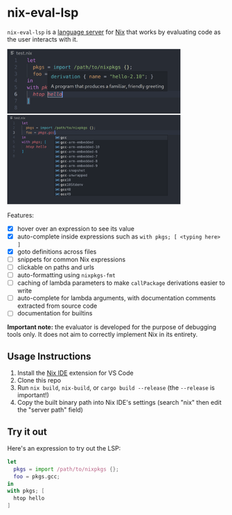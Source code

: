 # nix-eval-lsp

`nix-eval-lsp` is a [language server](https://langserver.org/) for [Nix](https://nixos.org) that works by evaluating code as the user interacts with it.

<img src="./demo-hover.png" width="400">
<img src="./demo-completion.png" width="400">

Features:
- [x] hover over an expression to see its value
- [x] auto-complete inside expressions such as `with pkgs; [ <typing here> ]`
- [x] goto definitions across files
- [ ] snippets for common Nix expressions
- [ ] clickable on paths and urls
- [ ] auto-formatting using `nixpkgs-fmt`
- [ ] caching of lambda parameters to make `callPackage` derivations easier to write
- [ ] auto-complete for lambda arguments, with documentation comments extracted from source code
- [ ] documentation for builtins

**Important note:** the evaluator is developed for the purpose of debugging tools only. It does not aim to correctly implement Nix in its entirety.

## Usage Instructions

1. Install the [Nix IDE](https://marketplace.visualstudio.com/items?itemName=jnoortheen.nix-ide) extension for VS Code
2. Clone this repo
3. Run `nix build`, `nix-build`, or `cargo build --release` (the `--release` is important!)
4. Copy the built binary path into Nix IDE's settings (search "nix" then edit the "server path" field)

## Try it out

Here's an expression to try out the LSP:

```nix
let
  pkgs = import /path/to/nixpkgs {};
  foo = pkgs.gcc;
in
with pkgs; [
  htop hello
]
```
